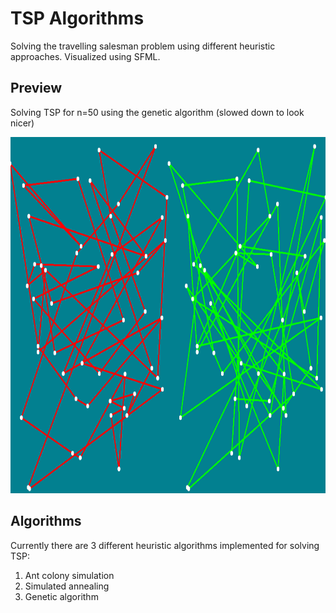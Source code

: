 # TSP Algorithms
Solving the travelling salesman problem using different heuristic approaches. Visualized using SFML. 
## Preview
Solving TSP for n=50 using the genetic algorithm (slowed down to look nicer)

<img src="https://github.com/oneskovic/tsp_algorithms/blob/oneskovic-improvements/example.gif" width="750" height="570">

## Algorithms
Currently there are 3 different heuristic algorithms implemented for solving TSP:
1. Ant colony simulation
2. Simulated annealing
3. Genetic algorithm
